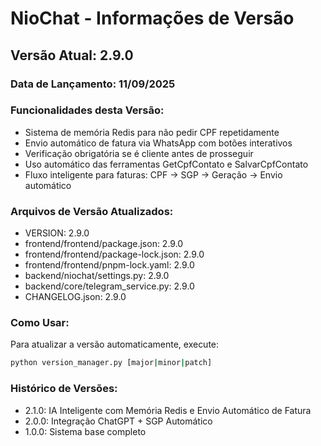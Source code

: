 # NioChat - Informações de Versão

## Versão Atual: 2.9.0

### Data de Lançamento: 11/09/2025

### Funcionalidades desta Versão:
- Sistema de memória Redis para não pedir CPF repetidamente
- Envio automático de fatura via WhatsApp com botões interativos
- Verificação obrigatória se é cliente antes de prosseguir
- Uso automático das ferramentas GetCpfContato e SalvarCpfContato
- Fluxo inteligente para faturas: CPF → SGP → Geração → Envio automático

### Arquivos de Versão Atualizados:
- VERSION: 2.9.0
- frontend/frontend/package.json: 2.9.0
- frontend/frontend/package-lock.json: 2.9.0
- frontend/frontend/pnpm-lock.yaml: 2.9.0
- backend/niochat/settings.py: 2.9.0
- backend/core/telegram_service.py: 2.9.0
- CHANGELOG.json: 2.9.0

### Como Usar:
Para atualizar a versão automaticamente, execute:
```bash
python version_manager.py [major|minor|patch]
```

### Histórico de Versões:
- 2.1.0: IA Inteligente com Memória Redis e Envio Automático de Fatura
- 2.0.0: Integração ChatGPT + SGP Automático
- 1.0.0: Sistema base completo
